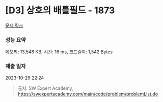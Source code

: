 # [D3] 상호의 배틀필드 - 1873 

[문제 링크](https://swexpertacademy.com/main/code/problem/problemDetail.do?contestProbId=AV5LyE7KD2ADFAXc) 

### 성능 요약

메모리: 13,548 KB, 시간: 16 ms, 코드길이: 1,542 Bytes

### 제출 일자

2023-10-29 22:24



> 출처: SW Expert Academy, https://swexpertacademy.com/main/code/problem/problemList.do